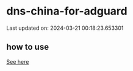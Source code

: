 # dns-china-for-adguard

Last updated on: 2024-03-21 00:18:23.653301

## how to use

[See here](https://github.com/AdguardTeam/AdGuardHome/wiki/Configuration#upstreams-from-file)